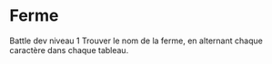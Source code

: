 # Ferme
Battle dev niveau 1
Trouver le nom de la ferme, en alternant chaque caractère dans chaque tableau.
